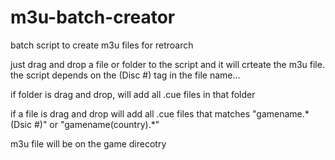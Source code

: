 # m3u-batch-creator
batch script to create m3u files for retroarch

just drag and drop a file or folder to the script and it will crteate the m3u file. the script depends on the (Disc #) tag in the file name...

if folder is drag and drop, will add all .cue files in that folder

if a file is drag and drop will add all .cue files that matches "gamename.\*(Dsic #)" or "gamename(country).\*"

m3u file will be on the game direcotry

